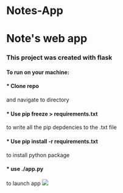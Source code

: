 # Notes-App

<h1> Note's web app </h1>

<h3> This project was created with flask </h3>
<h4> To run on your machine:</h4>
<div><h4> * Clone repo</h4><p> and navigate to directory <p> </div>
<h4> * Use pip freeze > requirements.txt </h4> <p> to write all the pip depdencies to  the .txt file</p>
<h4> * Use pip install -r requirements.txt </h4> <p> to install python package </p>
<h4> * use ./app.py </h4> to launch app </h4>

<img src="#">

